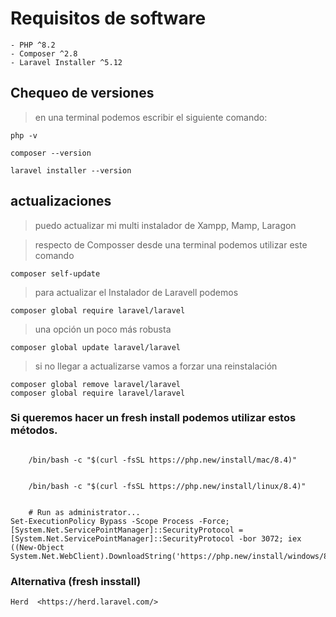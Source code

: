 # Requisitos de software

    - PHP ^8.2  
    - Composer ^2.8  
    - Laravel Installer ^5.12  

## Chequeo de versiones
> en una terminal podemos escribir el siguiente comando:

    php -v  

    composer --version

    laravel installer --version

## actualizaciones
> puedo actualizar mi multi instalador de Xampp, Mamp, Laragon
 
> respecto de Composser desde una terminal podemos utilizar este comando

    composer self-update  

> para actualizar el Instalador de Laravell podemos

    composer global require laravel/laravel

> una opción un poco más robusta

    composer global update laravel/laravel  

> si no llegar a actualizarse vamos a forzar una reinstalación

    composer global remove laravel/laravel  
    composer global require laravel/laravel  


### Si queremos hacer un fresh install podemos utilizar estos métodos.

```macOS:

    /bin/bash -c "$(curl -fsSL https://php.new/install/mac/8.4)"
```     

```gnu/linux:

    /bin/bash -c "$(curl -fsSL https://php.new/install/linux/8.4)"
```     

```Windows PowerShell: 
    
    # Run as administrator...
Set-ExecutionPolicy Bypass -Scope Process -Force; [System.Net.ServicePointManager]::SecurityProtocol = [System.Net.ServicePointManager]::SecurityProtocol -bor 3072; iex ((New-Object System.Net.WebClient).DownloadString('https://php.new/install/windows/8.4'))
```    

### Alternativa  (fresh insstall)
    Herd  <https://herd.laravel.com/>

